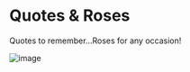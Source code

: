 # Quotes & Roses
Quotes to remember...Roses for any occasion!

![image](https://user-images.githubusercontent.com/102421586/216796565-eca6c618-4a2a-4323-aa4f-8f767f7089ba.png)

